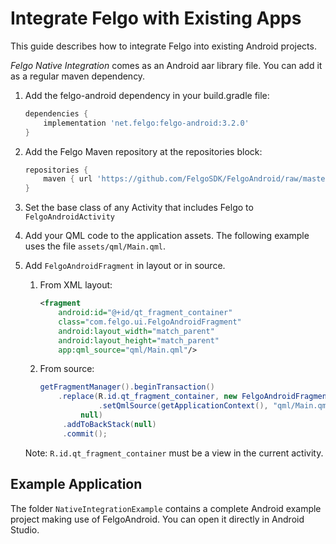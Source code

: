 # Integrate Felgo with Existing Apps

This guide describes how to integrate Felgo into existing Android projects.

*Felgo Native Integration* comes as an Android aar library file.
You can add it as a regular maven dependency.

1. Add the felgo-android dependency in your build.gradle file:

	```groovy
	dependencies {
		implementation 'net.felgo:felgo-android:3.2.0'
	}
	```

2. Add the Felgo Maven repository at the repositories block:

	```groovy 
	repositories {
        maven { url 'https://github.com/FelgoSDK/FelgoAndroid/raw/master/maven/' }
	}
	```

3. Set the base class of any Activity that includes Felgo to `FelgoAndroidActivity`

4. Add your QML code to the application assets. The following example uses the file `assets/qml/Main.qml`.

5. Add `FelgoAndroidFragment` in layout or in source.
	1. From XML layout:
	
		```xml
		<fragment
		    android:id="@+id/qt_fragment_container"
		    class="com.felgo.ui.FelgoAndroidFragment"
		    android:layout_width="match_parent"
		    android:layout_height="match_parent"
		    app:qml_source="qml/Main.qml"/>
		```
	
	2. From source:

		```java
		getFragmentManager().beginTransaction()
		    .replace(R.id.qt_fragment_container, new FelgoAndroidFragment()
		             .setQmlSource(getApplicationContext(), "qml/Main.qml"), 
		         null)
		     .addToBackStack(null)
		     .commit();
		```

	Note: `R.id.qt_fragment_container` must be a view in the current activity.

## Example Application

The folder `NativeIntegrationExample` contains a complete Android example project
making use of FelgoAndroid.
You can open it directly in Android Studio.
	